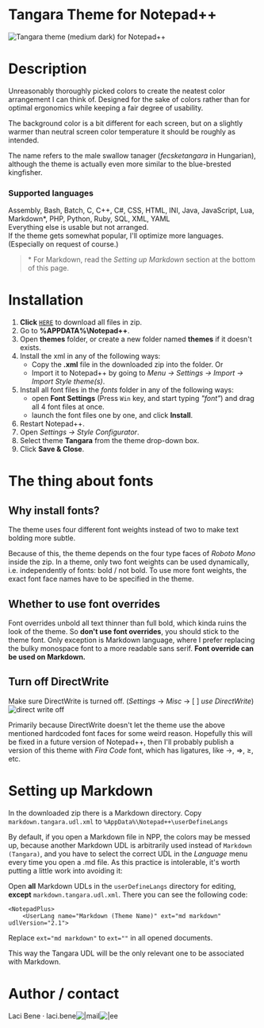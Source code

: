 # Tangara Theme for Notepad++

![Tangara theme (medium dark) for Notepad++](https://i.ibb.co/MB7G0Gy/github-Tangara-theme-for-NPP.png)

# Description

Unreasonably thoroughly picked colors to create the neatest color arrangement I can think of.
Designed for the sake of colors rather than for optimal ergonomics while keeping a fair degree of usability.

The background color is a bit different for each screen, but on a slightly warmer than neutral screen color
temperature it should be roughly as intended.

The name refers to the male swallow tanager (*fecsketangara* in Hungarian), although the theme is actually even
more similar to the blue-brested kingfisher.

### Supported languages

Assembly, Bash, Batch, C, C++, C#, CSS, HTML, INI, Java, JavaScript, Lua, Markdown\*, PHP, Python, Ruby, SQL, XML, YAML  
Everything else is usable but not arranged.  
If the theme gets somewhat popular, I'll optimize more languages. (Especially on request of course.)

> \* For Markdown, read the *Setting up Markdown* section at the bottom of this page.

# Installation

1. **Click** [`HERE`](https://github.com/benelaci/NPP-Tangara-Theme/archive/refs/heads/main.zip) to download all files in zip.
2. Go to **%APPDATA%\Notepad++**.
3. Open **themes** folder, or create a new folder named **themes** if it doesn't exists.
4. Install the xml in any of the following ways:
   - Copy the **.xml** file in the downloaded zip into the folder. Or
	- Import it to Notepad++ by going to *Menu -> Settings -> Import -> Import Style theme(s)*.
5. Install all font files in the *fonts* folder in any of the following ways:
   - open **Font Settings** (Press `Win` key, and start typing *"font"*) and drag all 4 font files at once.
   - launch the font files one by one, and click **Install**.
6. Restart Notepad++.
7. Open *Settings -> Style Configurator*.
8. Select theme **Tangara** from the theme drop-down box.
9. Click **Save & Close**.

# The thing about fonts

## Why install fonts?

The theme uses four different font weights instead of two to make text bolding more subtle.

Because of this, the theme depends on the four type faces of *Roboto Mono* inside the zip.
In a theme, only two font weights can be used dynamically, i.e. independently of fonts: bold / not bold.
To use more font weights, the exact font face names have to be specified in the theme.

## Whether to use font overrides

Font overrides unbold all text thinner than full bold, which kinda ruins the look of the theme. So **don't use font overrides**, you should stick to the theme font.
Only exception is Markdown language, where I prefer replacing the bulky monospace font to a more readable sans serif.
**Font override can be used on Markdown.**

## Turn off DirectWrite

Make sure DirectWrite is turned off. (*Settings* -> *Misc* -> [  ] *use DirectWrite*)
![direct write off](https://i.ibb.co/8MhC3P9/github-Direct-Write-off.png)

Primarily because DirectWrite doesn't let the theme use the above mentioned hardcoded font faces for some weird reason. Hopefully this will be fixed in a future version of Notepad++, then I'll probably publish a version of this theme with *Fira Code* font, which has ligatures, like →, ⇒, ≥, etc.

# Setting up Markdown

In the downloaded zip there is a Markdown directory. Copy `markdown.tangara.udl.xml` to `%AppData%\Notepad++\userDefineLangs`

By default, if you open a Markdown file in NPP, the colors may be messed up, because another Markdown UDL is arbitrarily used instead of `Markdown (Tangara)`, and you have to select the correct UDL in the *Language* menu every time you open a .md file. As this practice is intolerable, it's worth putting a little work into avoiding it:

Open **all** Markdown UDLs in the `userDefineLangs` directory for editing, **except** `markdown.tangara.udl.xml`. There you can see the following code:

```
<NotepadPlus>
    <UserLang name="Markdown (Theme Name)" ext="md markdown" udlVersion="2.1">
```

Replace `ext="md markdown"` to `ext=""` in all opened documents.

This way the Tangara UDL will be the only relevant one to be associated with Markdown.

# Author / contact

Laci Bene · laci.bene![|](https://i.ibb.co/7WLcqb3/ch1.gif)mail![|](https://i.ibb.co/R45zkLX/ch2.gif)ee
